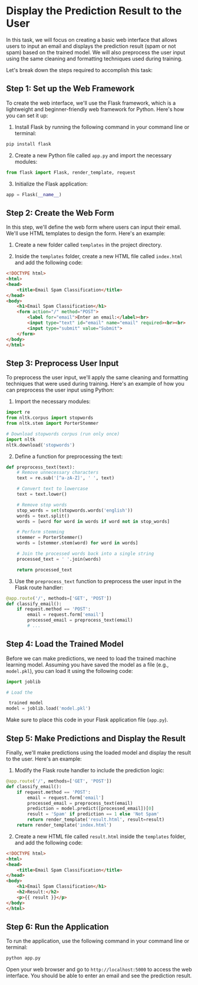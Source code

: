 

#  Display the Prediction Result to the User

In this task, we will focus on creating a basic web interface that allows users to input an email and displays the prediction result (spam or not spam) based on the trained model. We will also preprocess the user input using the same cleaning and formatting techniques used during training.

Let's break down the steps required to accomplish this task:

## Step 1: Set up the Web Framework

To create the web interface, we'll use the Flask framework, which is a lightweight and beginner-friendly web framework for Python. Here's how you can set it up:

1. Install Flask by running the following command in your command line or terminal:

```bash
pip install flask
```

2. Create a new Python file called `app.py` and import the necessary modules:

```python
from flask import Flask, render_template, request
```

3. Initialize the Flask application:

```python
app = Flask(__name__)
```

## Step 2: Create the Web Form

In this step, we'll define the web form where users can input their email. We'll use HTML templates to design the form. Here's an example:

1. Create a new folder called `templates` in the project directory.

2. Inside the `templates` folder, create a new HTML file called `index.html` and add the following code:

```html
<!DOCTYPE html>
<html>
<head>
    <title>Email Spam Classification</title>
</head>
<body>
    <h1>Email Spam Classification</h1>
    <form action="/" method="POST">
        <label for="email">Enter an email:</label><br>
        <input type="text" id="email" name="email" required><br><br>
        <input type="submit" value="Submit">
    </form>
</body>
</html>
```

## Step 3: Preprocess User Input

To preprocess the user input, we'll apply the same cleaning and formatting techniques that were used during training. Here's an example of how you can preprocess the user input using Python:

1. Import the necessary modules:

```python
import re
from nltk.corpus import stopwords
from nltk.stem import PorterStemmer

# Download stopwords corpus (run only once)
import nltk
nltk.download('stopwords')
```

2. Define a function for preprocessing the text:

```python
def preprocess_text(text):
    # Remove unnecessary characters
    text = re.sub('[^a-zA-Z]', ' ', text)

    # Convert text to lowercase
    text = text.lower()

    # Remove stop words
    stop_words = set(stopwords.words('english'))
    words = text.split()
    words = [word for word in words if word not in stop_words]

    # Perform stemming
    stemmer = PorterStemmer()
    words = [stemmer.stem(word) for word in words]

    # Join the processed words back into a single string
    processed_text = ' '.join(words)

    return processed_text
```

3. Use the `preprocess_text` function to preprocess the user input in the Flask route handler:

```python
@app.route('/', methods=['GET', 'POST'])
def classify_email():
    if request.method == 'POST':
        email = request.form['email']
        processed_email = preprocess_text(email)
        # ...
```

## Step 4: Load the Trained Model

Before we can make predictions, we need to load the trained machine learning model. Assuming you have saved the model as a file (e.g., `model.pkl`), you can load it using the following code:

```python
import joblib

# Load the

 trained model
model = joblib.load('model.pkl')
```

Make sure to place this code in your Flask application file (`app.py`).

## Step 5: Make Predictions and Display the Result

Finally, we'll make predictions using the loaded model and display the result to the user. Here's an example:

1. Modify the Flask route handler to include the prediction logic:

```python
@app.route('/', methods=['GET', 'POST'])
def classify_email():
    if request.method == 'POST':
        email = request.form['email']
        processed_email = preprocess_text(email)
        prediction = model.predict([processed_email])[0]
        result = 'Spam' if prediction == 1 else 'Not Spam'
        return render_template('result.html', result=result)
    return render_template('index.html')
```

2. Create a new HTML file called `result.html` inside the `templates` folder, and add the following code:

```html
<!DOCTYPE html>
<html>
<head>
    <title>Email Spam Classification</title>
</head>
<body>
    <h1>Email Spam Classification</h1>
    <h2>Result:</h2>
    <p>{{ result }}</p>
</body>
</html>
```

## Step 6: Run the Application

To run the application, use the following command in your command line or terminal:

```bash
python app.py
```

Open your web browser and go to `http://localhost:5000` to access the web interface. You should be able to enter an email and see the prediction result.

